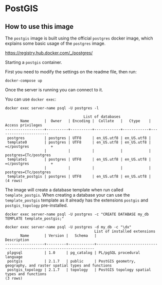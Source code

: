 # PostGIS 

## How to use this image

The `postgis` image is built using the official `postgres` docker image, which explains some basic usage of the `postgres` image.

https://registry.hub.docker.com/_/postgres/

Starting a `postgis` container.

First you need to modify the settings on the readme file, then run:

```
docker-compose up 
```


Once the server is running you can connect to it.


You can use `docker exec`:

```
docker exec server-name psql -U postgres -l

                                    List of databases
       Name       |  Owner   | Encoding |  Collate   |   Ctype    |   Access privileges
------------------+----------+----------+------------+------------+-----------------------
 postgres         | postgres | UTF8     | en_US.utf8 | en_US.utf8 |
 template0        | postgres | UTF8     | en_US.utf8 | en_US.utf8 | =c/postgres          +
                  |          |          |            |            | postgres=CTc/postgres
 template1        | postgres | UTF8     | en_US.utf8 | en_US.utf8 | =c/postgres          +
                  |          |          |            |            | postgres=CTc/postgres
 template_postgis | postgres | UTF8     | en_US.utf8 | en_US.utf8 |
(4 rows)
```

The image will create a database template when run called `template_postgis`. When creating a database your can use the `template_postgis` template as it already has the extensions `postgis` and `postgis_topology` pre-installed. 

```
docker exec server-name psql -U postgres -c "CREATE DATABASE my_db TEMPLATE template_postgis;"

docker exec server-name psql -U postgres -d my_db -c "\dx"
                                         List of installed extensions
       Name       | Version |   Schema   |                             Description
------------------+---------+------------+---------------------------------------------------------------------
 plpgsql          | 1.0     | pg_catalog | PL/pgSQL procedural language
 postgis          | 2.1.7   | public     | PostGIS geometry, geography, and raster spatial types and functions
 postgis_topology | 2.1.7   | topology   | PostGIS topology spatial types and functions
(3 rows)
```
